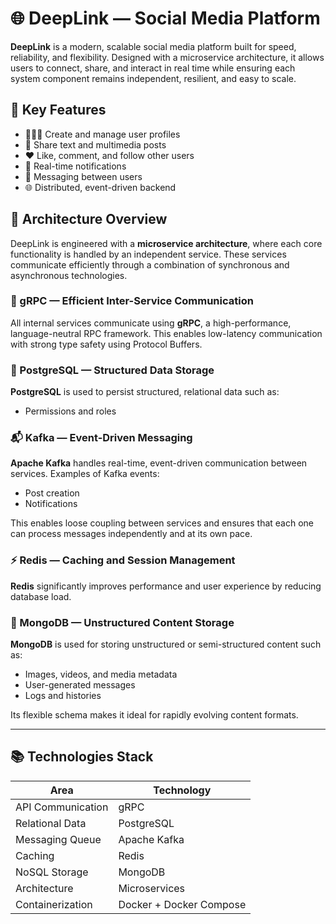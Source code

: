 # 🌐 DeepLink — Social Media Platform

**DeepLink** is a modern, scalable social media platform built for speed, reliability, and flexibility. Designed with a microservice architecture, it allows users to connect, share, and interact in real time while ensuring each system component remains independent, resilient, and easy to scale.

## 🚀 Key Features

- 🧑‍🤝‍🧑 Create and manage user profiles  
- 📝 Share text and multimedia posts  
- ❤️ Like, comment, and follow other users  
- 🔔 Real-time notifications  
- 💬 Messaging between users  
- 🌐 Distributed, event-driven backend


## 🧩 Architecture Overview

DeepLink is engineered with a **microservice architecture**, where each core functionality is handled by an independent service. These services communicate efficiently through a combination of synchronous and asynchronous technologies.

### 🔗 gRPC — Efficient Inter-Service Communication  
All internal services communicate using **gRPC**, a high-performance, language-neutral RPC framework. This enables low-latency communication with strong type safety using Protocol Buffers.

### 🐘 PostgreSQL — Structured Data Storage  
**PostgreSQL** is used to persist structured, relational data such as:
- Permissions and roles

### 📬 Kafka — Event-Driven Messaging  
**Apache Kafka** handles real-time, event-driven communication between services. Examples of Kafka events:
- Post creation
- Notifications

This enables loose coupling between services and ensures that each one can process messages independently and at its own pace.

### ⚡ Redis — Caching and Session Management  
**Redis** significantly improves performance and user experience by reducing database load.

### 🍃 MongoDB — Unstructured Content Storage  
**MongoDB** is used for storing unstructured or semi-structured content such as:
- Images, videos, and media metadata
- User-generated messages
- Logs and histories

Its flexible schema makes it ideal for rapidly evolving content formats.

---

## 📚 Technologies Stack

| Area              | Technology     |
|-------------------|----------------|
| API Communication | gRPC           |
| Relational Data   | PostgreSQL     |
| Messaging Queue   | Apache Kafka   |
| Caching           | Redis          |
| NoSQL Storage     | MongoDB        |
| Architecture      | Microservices  |
| Containerization  | Docker + Docker Compose |




